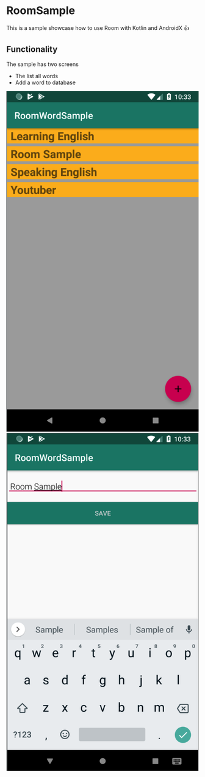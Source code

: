
# RoomSample

This is a sample showcase how to use Room with Kotlin and AndroidX :+1:

## Functionality
The sample has two screens
- The list all words
- Add a word to database

![Alt text](/screenshots/words_all.png?raw=true "All words list")
![Alt text](/screenshots/add_word.png?raw=true "Add a word")
